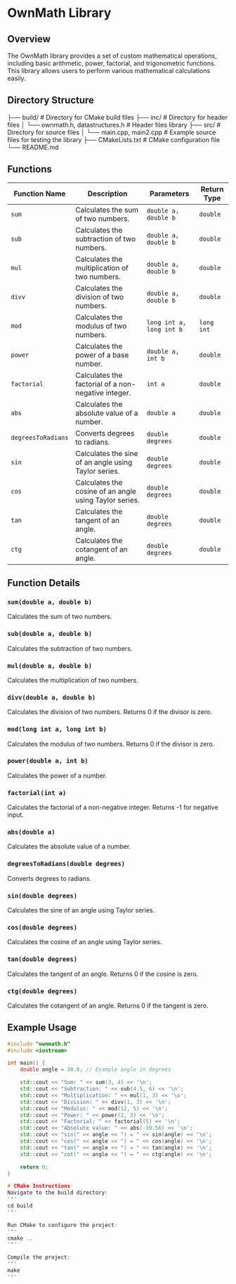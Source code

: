 # OwnMath Library

## Overview
The OwnMath library provides a set of custom mathematical operations, including basic arithmetic, power, factorial, and trigonometric functions. This library allows users to perform various mathematical calculations easily.

## Directory Structure
├── build/ # Directory for CMake build files 
├── inc/ # Directory for header files 
│ └── ownmath.h, datastructures.h # Header files library 
├── src/ # Directory for source files 
│ └── main.cpp, main2.cpp # Example source files for testing the library 
├── CMakeLists.txt # CMake configuration file 
└── README.md


## Functions

| Function Name       | Description                                               | Parameters                 | Return Type         |
|---------------------|-----------------------------------------------------------|----------------------------|----------------------|
| `sum`               | Calculates the sum of two numbers.                       | `double a, double b`       | `double`             |
| `sub`               | Calculates the subtraction of two numbers.               | `double a, double b`       | `double`             |
| `mul`               | Calculates the multiplication of two numbers.            | `double a, double b`       | `double`             |
| `divv`              | Calculates the division of two numbers.                  | `double a, double b`       | `double`             |
| `mod`               | Calculates the modulus of two numbers.                   | `long int a, long int b`   | `long int`          |
| `power`             | Calculates the power of a base number.                   | `double a, int b`          | `double`             |
| `factorial`         | Calculates the factorial of a non-negative integer.      | `int a`                    | `double`             |
| `abs`               | Calculates the absolute value of a number.               | `double a`                 | `double`             |
| `degreesToRadians`  | Converts degrees to radians.                              | `double degrees`           | `double`             |
| `sin`               | Calculates the sine of an angle using Taylor series.     | `double degrees`           | `double`             |
| `cos`               | Calculates the cosine of an angle using Taylor series.   | `double degrees`           | `double`             |
| `tan`               | Calculates the tangent of an angle.                      | `double degrees`           | `double`             |
| `ctg`               | Calculates the cotangent of an angle.                    | `double degrees`           | `double`             |

## Function Details

### `sum(double a, double b)`
Calculates the sum of two numbers.

### `sub(double a, double b)`
Calculates the subtraction of two numbers.

### `mul(double a, double b)`
Calculates the multiplication of two numbers.

### `divv(double a, double b)`
Calculates the division of two numbers. Returns 0 if the divisor is zero.

### `mod(long int a, long int b)`
Calculates the modulus of two numbers. Returns 0 if the divisor is zero.

### `power(double a, int b)`
Calculates the power of a number.

### `factorial(int a)`
Calculates the factorial of a non-negative integer. Returns -1 for negative input.

### `abs(double a)`
Calculates the absolute value of a number.

### `degreesToRadians(double degrees)`
Converts degrees to radians.

### `sin(double degrees)`
Calculates the sine of an angle using Taylor series.

### `cos(double degrees)`
Calculates the cosine of an angle using Taylor series.

### `tan(double degrees)`
Calculates the tangent of an angle. Returns 0 if the cosine is zero.

### `ctg(double degrees)`
Calculates the cotangent of an angle. Returns 0 if the tangent is zero.

## Example Usage

```cpp
#include "ownmath.h"
#include <iostream>

int main() {
    double angle = 30.0; // Example angle in degrees

    std::cout << "Sum: " << sum(3, 4) << '\n';
    std::cout << "Subtraction: " << sub(4.5, 6) << '\n';
    std::cout << "Multiplication: " << mul(1, 3) << '\n';
    std::cout << "Division: " << divv(1, 3) << '\n'; 
    std::cout << "Modulus: " << mod(12, 5) << '\n';
    std::cout << "Power: " << power(2, 3) << '\n';
    std::cout << "Factorial: " << factorial(5) << '\n';
    std::cout << "Absolute value: " << abs(-10.56) << '\n';
    std::cout << "sin(" << angle << ") = " << sin(angle) << '\n';
    std::cout << "cos(" << angle << ") = " << cos(angle) << '\n';
    std::cout << "tan(" << angle << ") = " << tan(angle) << '\n';
    std::cout << "cot(" << angle << ") = " << ctg(angle) << '\n';

    return 0;
}

# CMake Instructions
Navigate to the build directory:
'''
cd build
'''

Run CMake to configure the project:
'''
cmake ..
'''

Compile the project:
'''
make
'''